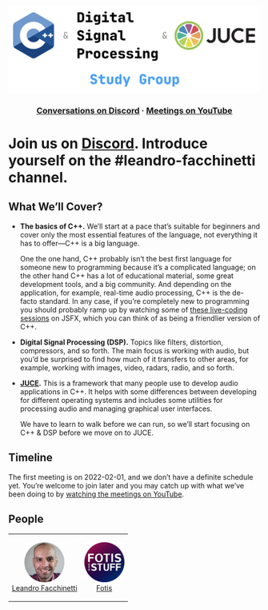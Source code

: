 <img alt="C++ & Digital Signal Processing & JUCE · Study Group" src="images/splash.png" width="830" />

<h3 align="center">
<a href="https://discord.gg/3jWqw4AyuE"><strong>Conversations on Discord</strong></a> ·
<a href="https://www.youtube.com/c/leafac"><strong>Meetings on YouTube</strong></a>
</h3>

# Join us on [Discord](https://discord.gg/3jWqw4AyuE). Introduce yourself on the #leandro-facchinetti channel.

## What We’ll Cover?

- **The basics of C++.** We’ll start at a pace that’s suitable for beginners and cover only the most essential features of the language, not everything it has to offer—C++ is a big language.

  One the one hand, C++ probably isn’t the best first language for someone new to programming because it’s a complicated language; on the other hand C++ has a lot of educational material, some great development tools, and a big community. And depending on the application, for example, real-time audio processing, C++ is the de-facto standard. In any case, if you’re completely new to programming you should probably ramp up by watching some of [these live-coding sessions](https://www.youtube.com/c/leafac) on JSFX, which you can think of as being a friendlier version of C++.

- **Digital Signal Processing (DSP).** Topics like filters, distortion, compressors, and so forth. The main focus is working with audio, but you’d be surprised to find how much of it transfers to other areas, for example, working with images, video, radars, radio, and so forth.

- **[JUCE](https://juce.com).** This is a framework that many people use to develop audio applications in C++. It helps with some differences between developing for different operating systems and includes some utilities for processing audio and managing graphical user interfaces.

  We have to learn to walk before we can run, so we’ll start focusing on C++ & DSP before we move on to JUCE.

## Timeline

The first meeting is on 2022-02-01, and we don’t have a definite schedule yet. You’re welcome to join later and you may catch up with what we’ve been doing to by [watching the meetings on YouTube](https://www.youtube.com/c/leafac).

## People

<table>
<tr>
<td>
<p align="center">
<a href="https://leafac.com">
<img alt="Leandro Facchinetti" src="images/leandro-facchinetti.png" width="80"><br/>
Leandro Facchinetti
</a>
</p>
</td>
<td>
<p align="center">
<a href="https://www.youtube.com/user/seethisaccount">
<img alt="Fotis" src="images/fotis.png" width="80"><br/>
Fotis
</a>
</p>
</td>
</tr>
</table>

